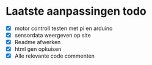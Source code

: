 # Laatste aanpassingen todo
-[x] motor controll testen met pi en arduino
-[x] sensordata weergeven op site
-[x] Readme afwerken
-[x] html gen opkuisen
-[x] Alle relevante code commenten